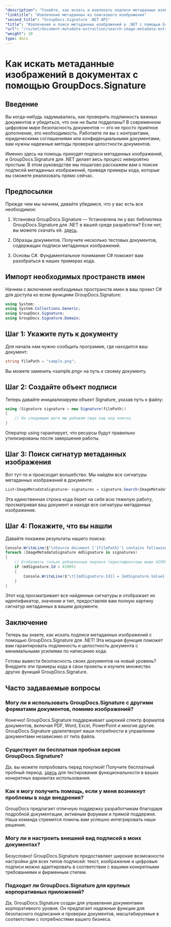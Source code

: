 ```yaml
---
"description": "Узнайте, как искать и извлекать подписи метаданных изображений в документах с помощью GroupDocs.Signature для .NET. Повысьте безопасность и подлинность документов всего за несколько минут."
"linktitle": "Извлечение метаданных из поискового изображения"
"second_title": "GroupDocs.Signature .NET API"
"title": "Извлечение и поиск метаданных изображений в .NET с помощью GroupDocs"
"url": "/ru/net/document-metadata-extraction/search-image-metadata-extraction/"
"weight": 10
type: docs
---
```

# Как искать метаданные изображений в документах с помощью GroupDocs.Signature

## Введение

Вы когда-нибудь задумывались, как проверить подлинность важных документов и убедиться, что они не были подделаны? В современном цифровом мире безопасность документов — это не просто приятное дополнение, это необходимость. Работаете ли вы с контрактами, юридическими соглашениями или конфиденциальными документами, вам нужны надежные методы проверки целостности документов.

Именно здесь на помощь приходят подписи метаданных изображений, и GroupDocs.Signature для .NET делает весь процесс невероятно простым. В этом руководстве мы пошагово расскажем вам о поиске подписей метаданных изображений, приведя примеры кода, которые вы сможете реализовать прямо сейчас.

## Предпосылки

Прежде чем мы начнем, давайте убедимся, что у вас есть все необходимое:

1. Установка GroupDocs.Signature — Установлена ли у вас библиотека GroupDocs.Signature для .NET в вашей среде разработки? Если нет, вы можете скачать её. [здесь](https://releases.groupdocs.com/signature/net/).

2. Образцы документов. Получите несколько тестовых документов, содержащих подписи метаданных изображений.

3. Основы C#. Фундаментальное понимание C# поможет вам разобраться в наших примерах кода.

## Импорт необходимых пространств имен

Начнем с включения необходимых пространств имен в ваш проект C# для доступа ко всем функциям GroupDocs.Signature:

```csharp
using System;
using System.Collections.Generic;
using GroupDocs.Signature;
using GroupDocs.Signature.Domain;
```

## Шаг 1: Укажите путь к документу

Для начала нам нужно сообщить программе, где находится ваш документ:

```csharp
string filePath = "sample.png";
```

Вы можете заменить «sample.png» на путь к своему документу.

## Шаг 2: Создайте объект подписи

Теперь давайте инициализируем объект Signature, указав путь к файлу:

```csharp
using (Signature signature = new Signature(filePath))
{
    // На следующем шаге мы добавим сюда наш код поиска.
}
```

Оператор using гарантирует, что ресурсы будут правильно утилизированы после завершения работы.

## Шаг 3: Поиск сигнатур метаданных изображения

Вот тут-то и происходит волшебство. Мы найдём все сигнатуры метаданных изображений в документе:

```csharp
List<ImageMetadataSignature> signatures = signature.Search<ImageMetadataSignature>(SignatureType.Metadata);
```

Эта единственная строка кода берет на себя всю тяжелую работу, просматривая ваш документ и находя все сигнатуры метаданных изображения.

## Шаг 4: Покажите, что вы нашли

Давайте покажем результаты нашего поиска:

```csharp
Console.WriteLine($"\nSource document ['{filePath}'] contains following signatures.");
foreach (ImageMetadataSignature mdSignature in signatures)
{
    // Отображать только добавленные подписи (идентификаторы выше 41995 — это пользовательские подписи)
    if (mdSignature.Id > 41995)
    {
        Console.WriteLine($"\t[{mdSignature.Id}] = {mdSignature.Value} ({mdSignature.Type})");
    }
}
```

Этот код просматривает все найденные сигнатуры и отображает их идентификатор, значение и тип, предоставляя вам полную картину сигнатур метаданных в вашем документе.

## Заключение

Теперь вы знаете, как искать подписи метаданных изображений с помощью GroupDocs.Signature для .NET! Эта мощная функция поможет вам гарантировать подлинность и целостность документа с минимальными усилиями по написанию кода.

Готовы вывести безопасность своих документов на новый уровень? Внедрите эти примеры кода в свои проекты и изучите множество других функций GroupDocs.Signature.

## Часто задаваемые вопросы

### Могу ли я использовать GroupDocs.Signature с другими форматами документов, помимо изображений?

Конечно! GroupDocs.Signature поддерживает широкий спектр форматов документов, включая PDF, Word, Excel, PowerPoint и многие другие. GroupDocs.Signature удовлетворит ваши потребности в управлении документами независимо от типа файла.

### Существует ли бесплатная пробная версия GroupDocs.Signature?

Да, вы можете попробовать перед покупкой! Получите бесплатный пробный период. [здесь](https://releases.groupdocs.com/) для тестирования функциональности в ваших конкретных вариантах использования.

### Как я могу получить помощь, если у меня возникнут проблемы в ходе внедрения?

GroupDocs предлагает отличную поддержку разработчикам благодаря подробной документации, активным форумам и прямой поддержке. Наша команда стремится помочь вам успешно интегрировать наши решения.

### Могу ли я настроить внешний вид подписей в моих документах?

Безусловно! GroupDocs.Signature предоставляет широкие возможности настройки для всех типов подписей: текст, изображение и цифровые подписи можно адаптировать в соответствии с вашими конкретными требованиями и фирменным стилем.

### Подходит ли GroupDocs.Signature для крупных корпоративных приложений?

Да, GroupDocs.Signature создан для управления документами корпоративного уровня. Он предлагает надежные функции для безопасного подписания и проверки документов, масштабируемые в соответствии с потребностями вашего бизнеса.